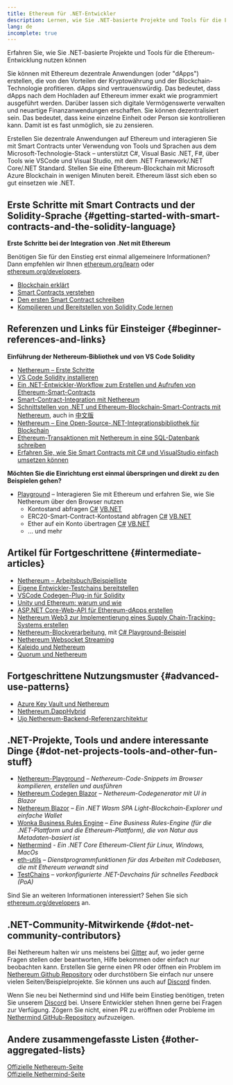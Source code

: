 ```yaml
---
title: Ethereum für .NET-Entwickler
description: Lernen, wie Sie .NET-basierte Projekte und Tools für die Ethereum-Entwicklung nutzen können
lang: de
incomplete: true
---
```


<FeaturedText>Erfahren Sie, wie Sie .NET-basierte Projekte und Tools für die Ethereum-Entwicklung nutzen können</FeaturedText>

Sie können mit Ethereum dezentrale Anwendungen (oder "dApps") erstellen, die von den Vorteilen der Kryptowährung und der Blockchain-Technologie profitieren. dApps sind vertrauenswürdig. Das bedeutet, dass dApps nach dem Hochladen auf Ethereum immer exakt wie programmiert ausgeführt werden. Darüber lassen sich digitale Vermögenswerte verwalten und neuartige Finanzanwendungen erschaffen. Sie können dezentralisiert sein. Das bedeutet, dass keine einzelne Einheit oder Person sie kontrollieren kann. Damit ist es fast unmöglich, sie zu zensieren.

Erstellen Sie dezentrale Anwendungen auf Ethereum und interagieren Sie mit Smart Contracts unter Verwendung von Tools und Sprachen aus dem Microsoft-Technologie-Stack – unterstützt C#, Visual Basic .NET, F#, über Tools wie VSCode und Visual Studio, mit dem .NET Framework/.NET Core/.NET Standard. Stellen Sie eine Ethereum-Blockchain mit Microsoft Azure Blockchain in wenigen Minuten bereit. Ethereum lässt sich eben so gut einsetzen wie .NET.

## Erste Schritte mit Smart Contracts und der Solidity-Sprache \{#getting-started-with-smart-contracts-and-the-solidity-language}

**Erste Schritte bei der Integration von .Net mit Ethereum**

Benötigen Sie für den Einstieg erst einmal allgemeinere Informationen? Dann empfehlen wir Ihnen [ethereum.org/learn](/learn/) oder [ethereum.org/developers](/developers/).

- [Blockchain erklärt](https://kauri.io/article/d55684513211466da7f8cc03987607d5/blockchain-explained)
- [Smart Contracts verstehen](https://kauri.io/article/e4f66c6079e74a4a9b532148d3158188/ethereum-101-part-5-the-smart-contract)
- [Den ersten Smart Contract schreiben](https://kauri.io/article/124b7db1d0cf4f47b414f8b13c9d66e2/remix-ide-your-first-smart-contract)
- [Kompilieren und Bereitstellen von Solidity Code lernen](https://kauri.io/article/973c5f54c4434bb1b0160cff8c695369/understanding-smart-contract-compilation-and-deployment)

## Referenzen und Links für Einsteiger \{#beginner-references-and-links}

**Einführung der Nethereum-Bibliothek und von VS Code Solidity**

- [Nethereum – Erste Schritte](https://docs.nethereum.com/en/latest/getting-started/)
- [VS Code Solidity installieren](https://marketplace.visualstudio.com/items?itemName=JuanBlanco.solidity)
- [Ein .NET-Entwickler-Workflow zum Erstellen und Aufrufen von Ethereum-Smart-Contracts](https://medium.com/coinmonks/a-net-developers-workflow-for-creating-and-calling-ethereum-smart-contracts-44714f191db2)
- [Smart-Contract-Integration mit Nethereum](https://kauri.io/#collections/Getting%20Started/smart-contracts-integration-with-nethereum/#smart-contracts-integration-with-nethereumm)
- [Schnittstellen von .NET und Ethereum-Blockchain-Smart-Contracts mit Nethereum](https://medium.com/my-blockchain-development-daily-journey/interfacing-net-and-ethereum-blockchain-smart-contracts-with-nethereum-2fa3729ac933), auch in [中文版](https://medium.com/my-blockchain-development-daily-journey/%E4%BD%BF%E7%94%A8nethereum%E9%80%A3%E6%8E%A5-net%E5%92%8C%E4%BB%A5%E5%A4%AA%E7%B6%B2%E5%8D%80%E5%A1%8A%E9%8F%88%E6%99%BA%E8%83%BD%E5%90%88%E7%B4%84-4a96d35ad1e1)
- [Nethereum – Eine Open-Source-.NET-Integrationsbibliothek für Blockchain](https://kauri.io/#collections/a%20hackathon%20survival%20guide/nethereum-an-open-source-.net-integration-library/)
- [Ethereum-Transaktionen mit Nethereum in eine SQL-Datenbank schreiben](https://medium.com/coinmonks/writing-ethereum-transactions-to-sql-database-using-nethereum-fd94e0e4fa36)
- [Erfahren Sie, wie Sie Smart Contracts mit C# und VisualStudio einfach umsetzen können](https://koukia.ca/deploy-ethereum-smart-contracts-using-c-and-visualstudio-5be188ae928c)

**Möchten Sie die Einrichtung erst einmal überspringen und direkt zu den Beispielen gehen?**

- [Playground](http://playground.nethereum.com/) – Interagieren Sie mit Ethereum und erfahren Sie, wie Sie Nethereum über den Browser nutzen
  - Kontostand abfragen [C#](http://playground.nethereum.com/csharp/id/1001) [VB.NET](http://playground.nethereum.com/vb/id/2001)
  - ERC20-Smart-Contract-Kontostand abfragen [C#](http://playground.nethereum.com/csharp/id/1005) [VB.NET](http://playground.nethereum.com/vb/id/2004)
  - Ether auf ein Konto übertragen [C#](http://playground.nethereum.com/csharp/id/1003) [VB.NET](http://playground.nethereum.com/vb/id/2003)
  - ... und mehr

## Artikel für Fortgeschrittene \{#intermediate-articles}

- [Nethereum – Arbeitsbuch/Beispielliste](http://docs.nethereum.com/en/latest/Nethereum.Workbooks/docs/)
- [Eigene Entwickler-Testchains bereitstellen](https://github.com/Nethereum/Testchains)
- [VSCode Codegen-Plug-in für Solidity](https://docs.nethereum.com/en/latest/nethereum-codegen-vscodesolidity/)
- [Unity und Ethereum: warum und wie](https://www.raywenderlich.com/5509-unity-and-ethereum-why-and-how)
- [ASP.NET Core-Web-API für Ethereum-dApps erstellen](https://tech-mint.com/blockchain/create-asp-net-core-web-api-for-ethereum-dapps/)
- [Nethereum Web3 zur Implementierung eines Supply Chain-Tracking-Systems erstellen](http://blog.pomiager.com/post/using-nethereum-web3-to-implement-a-supply-chain-traking-system4)
- [Nethereum-Blockverarbeitung](https://nethereum.readthedocs.io/en/latest/nethereum-block-processing-detail/), mit [C# Playground-Beispiel](http://playground.nethereum.com/csharp/id/1025)
- [Nethereum Websocket Streaming](https://nethereum.readthedocs.io/en/latest/nethereum-subscriptions-streaming/)
- [Kaleido und Nethereum](https://kaleido.io/kaleido-and-nethereum/)
- [Quorum und Nethereum](https://github.com/Nethereum/Nethereum/blob/master/src/Nethereum.Quorum/README.md)

## Fortgeschrittene Nutzungsmuster \{#advanced-use-patterns}

- [Azure Key Vault und Nethereum](https://github.com/Azure-Samples/bc-community-samples/tree/master/akv-nethereum)
- [Nethereum.DappHybrid](https://github.com/Nethereum/Nethereum.DappHybrid)
- [Ujo Nethereum-Backend-Referenzarchitektur](https://docs.nethereum.com/en/latest/nethereum-ujo-backend-sample/)

## .NET-Projekte, Tools und andere interessante Dinge \{#dot-net-projects-tools-and-other-fun-stuff}

- [Nethereum-Playground](http://playground.nethereum.com/) – _Nethereum-Code-Snippets im Browser kompilieren, erstellen und ausführen_
- [Nethereum Codegen Blazor](https://github.com/Nethereum/Nethereum.CodeGen.Blazor) – _Nethereum-Codegenerator mit UI in Blazor_
- [Nethereum Blazor](https://github.com/Nethereum/NethereumBlazor) – _Ein .NET Wasm SPA Light-Blockchain-Explorer und einfache Wallet_
- [Wonka Business Rules Engine](https://docs.nethereum.com/en/latest/wonka/) – _Eine Business Rules-Engine (für die .NET-Plattform und die Ethereum-Plattform), die von Natur aus Metadaten-basiert ist_
- [Nethermind](https://github.com/NethermindEth/nethermind) - _Ein .NET Core Ethereum-Client für Linux, Windows, MacOs_
- [eth-utils](https://github.com/ethereum/eth-utils/) – _Dienstprogrammfunktionen für das Arbeiten mit Codebasen, die mit Ethereum verwandt sind_
- [TestChains](https://github.com/Nethereum/TestChains) – _vorkonfigurierte .NET-Devchains für schnelles Feedback (PoA)_

Sind Sie an weiteren Informationen interessiert? Sehen Sie sich [ethereum.org/developers](/developers/) an.

## .NET-Community-Mitwirkende \{#dot-net-community-contributors}

Bei Nethereum halten wir uns meistens bei [Gitter](https://gitter.im/Nethereum/Nethereum) auf, wo jeder gerne Fragen stellen oder beantworten, Hilfe bekommen oder einfach nur beobachten kann. Erstellen Sie gerne einen PR oder öffnen ein Problem im [Nethereum Github Repository](https://github.com/Nethereum) oder durchstöbern Sie einfach nur unsere vielen Seiten/Beispielprojekte. Sie können uns auch auf [Discord](https://discord.gg/jQPrR58FxX) finden.

Wenn Sie neu bei Nethermind sind und Hilfe beim Einstieg benötigen, treten Sie unserem [Discord](http://discord.gg/PaCMRFdvWT) bei. Unsere Entwickler stehen Ihnen gerne bei Fragen zur Verfügung. Zögern Sie nicht, einen PR zu eröffnen oder Probleme im [Nethermind GitHub-Repository](https://github.com/NethermindEth/nethermind) aufzuzeigen.

## Andere zusammengefasste Listen \{#other-aggregated-lists}

[Offizielle Nethereum-Seite](https://nethereum.com/)  
[Offizielle Nethermind-Seite](https://nethermind.io/)
